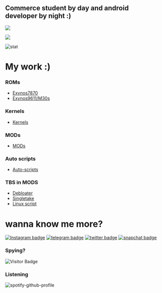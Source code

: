 ## Commerce student by day and android developer by night :)

<p align="left" >  
  <a href="https://github.com/neel0210/github-readme-stats"> 
<img  src="https://github-readme-stats.vercel.app/api?username=neel0210&&show_icons=true&theme=radical"/>
  </a>
  </p>
  
<p align="left" >   
<img  src="https://github-readme-stats.vercel.app/api/top-langs/?username=neel0210&&show_icons=true&theme=radical"/>
  </p>

![stat](https://github-readme-streak-stats.herokuapp.com/?user=neel0210&theme=dark)

# My work :)

### ROMs
- [Exynos7870](https://forum.xda-developers.com/t/rom-10-treble-oneui-2-0-prish-os-j6q-port.4137667/)
- [Exynos9611/M30s](https://forum.xda-developers.com/t/rom-10-oneui-2-stable-prish-os-a50s-port.4159663/)

### Kernels
- [Kernels](https://github.com/orgs/PrishKernel/dashboard) 

### MODs
- [MODs](https://github.com/neel0210/MODS)

### Auto scripts
- [Auto-scripts](https://github.com/neel0210/android_manifest_samsung)

### TBS in MODS
- [Debloater](https://github.com/neel0210/MODS/tree/debloater)
- [Singletake](https://github.com/neel0210/MODS/tree/singletake)
- [Linux script](https://github.com/neel0210/MODS/tree/linux)

# wanna know me more?
[![Instagram badge](https://img.shields.io/badge/neel0210-30302f?style=flat&logo=Instagram)](https://www.Instagram.com/neel_0210)
[![telegram badge](https://img.shields.io/badge/neel0210-30302f?style=flat&logo=telegram)](https://telegram.me/neel0210)
[![twitter badge](https://img.shields.io/badge/neel0210-30302f?style=flat&logo=twitter)](https://twitter.com/neel_0210)
[![snapchat badge](https://img.shields.io/badge/neel0210-30302f?style=flat&logo=snapchat)](https://snapchat.com/neel0210)

### Spying?
![Visitor Badge](https://visitor-badge.laobi.icu/badge?page_id=neel0210.neel0210)

### Listening
![spotify-github-profile](https://spotify-github-profile.vercel.app/api/view?uid=0iv74k3ruudlt2x4a8vww93ut&cover_image=true&theme=novatorem)
